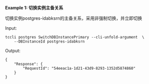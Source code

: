 **Example 1: 切换实例主备关系**

切换实例postgres-idabksrn的主备关系，采用非强制切换，并立即切换

Input: 

```
tccli postgres SwitchDBInstancePrimary --cli-unfold-argument  \
    --DBInstanceId postgres-idabksrn
```

Output: 
```
{
    "Response": {
        "RequestId": "54eeac1a-1d21-43d9-8293-1352d5874860"
    }
}
```

